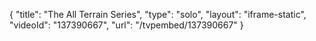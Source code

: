 {
    "title": "The All Terrain Series",
    "type": "solo",
    "layout": "iframe-static",
    "videoId": "137390667",
    "url": "\/tvpembed\/137390667"
}